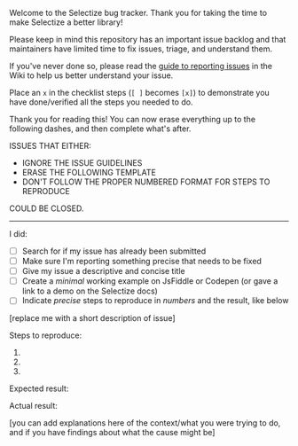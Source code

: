 Welcome to the Selectize bug tracker. Thank you for taking the time to
make Selectize a better library!

Please keep in mind this repository has an important issue backlog and
that maintainers have limited time to fix issues, triage, and understand
them.

If you've never done so, please read the
[guide to reporting issues](https://github.com/selectize/selectize.js/wiki/Reporting-issues-guide)
in the Wiki to help us better understand your issue.

Place an `x` in the checklist steps (`[ ]` becomes `[x]`) to demonstrate
you have done/verified all the steps you needed to do.

Thank you for reading this! You can now erase everything up to the
following dashes, and then complete what's after.

ISSUES THAT EITHER:

* IGNORE THE ISSUE GUIDELINES
* ERASE THE FOLLOWING TEMPLATE
* DON'T FOLLOW THE PROPER NUMBERED FORMAT FOR STEPS TO REPRODUCE

COULD BE CLOSED.

---

I did:

* [ ] Search for if my issue has already been submitted
* [ ] Make sure I'm reporting something precise that needs to be fixed
* [ ] Give my issue a descriptive and concise title
* [ ] Create a *minimal* working example on JsFiddle or Codepen
	(or gave a link to a demo on the Selectize docs)
* [ ] Indicate *precise* steps to reproduce in *numbers* and the result,
	  like below

[replace me with a short description of issue]

Steps to reproduce:

1.
2.
3.

Expected result:

Actual result:

[you can add explanations here of the context/what you were trying to
do, and if you have findings about what the cause might be]
